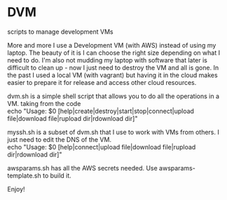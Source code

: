# DVM
scripts to manage development VMs

More and more I use a Development VM (with AWS) instead of using my laptop. The beauty of it is I can choose the right size depending on what I need to do. I'm also not mudding my laptop with software that later is difficult to clean up - now I just need to destroy the VM and all is gone. In the past I used a local VM (with vagrant) but having it in the cloud makes easier to prepare it for release and access other cloud resources.

dvm.sh is a simple shell script that allows you to do all the operations in a VM. taking from the code\
echo "Usage:  $0 [help|create|destroy|start|stop|connect|upload file|download file|rupload dir|rdownload dir]"

myssh.sh is a subset of dvm.sh that I use to work with VMs from others. I just need to edit the DNS of the VM.\
echo "Usage:  $0 [help|connect|upload file|download file|rupload dir|rdownload dir]"

awsparams.sh has all the AWS secrets needed. Use awsparams-template.sh to build it.

Enjoy!
